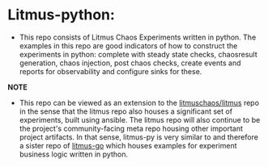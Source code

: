 # Litmus-python:

- This repo consists of Litmus Chaos Experiments written in python. The examples in this repo are good indicators
of how to construct the experiments in python: complete with steady state checks, chaosresult generation, chaos injection,
post chaos checks, create events and reports for observability and configure sinks for these.

**NOTE**

- This repo can be viewed as an extension to the [litmuschaos/litmus](https://github.com/litmuschaos/litmus) repo
  in the sense that the litmus repo also houses a significant set of experiments, built using ansible. The litmus repo
  will also continue to be the project's community-facing meta repo housing other important project artifacts. In that
  sense, litmus-py is very similar to and therefore a sister repo of [litmus-go](https://github.com/litmuschaos/litmus-go) which
  houses examples for experiment business logic written in python.
